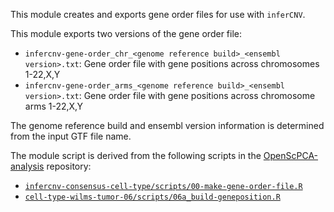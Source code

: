 This module creates and exports gene order files for use with `inferCNV`.

This module exports two versions of the gene order file:

- `infercnv-gene-order_chr_<genome reference build>_<ensembl version>.txt`: Gene order file with gene positions across chromosomes 1-22,X,Y
- `infercnv-gene-order_arms_<genome reference build>_<ensembl version>.txt`: Gene order file with gene positions across chromosome arms 1-22,X,Y

The genome reference build and ensembl version information is determined from the input GTF file name.

The module script is derived from the following scripts in the [OpenScPCA-analysis](https://github.com/AlexsLemonade/OpenScPCA-analysis) repository:

- [`infercnv-consensus-cell-type/scripts/00-make-gene-order-file.R`](https://github.com/AlexsLemonade/OpenScPCA-analysis/blob/13fd4ac32714c1f6cb7c88cb037a281d4dfd044b/analyses/infercnv-consensus-cell-type/scripts/00-make-gene-order-file.R)
- [`cell-type-wilms-tumor-06/scripts/06a_build-geneposition.R`](https://github.com/AlexsLemonade/OpenScPCA-analysis/blob/13fd4ac32714c1f6cb7c88cb037a281d4dfd044b/analyses/cell-type-wilms-tumor-06/scripts/06a_build-geneposition.R)
